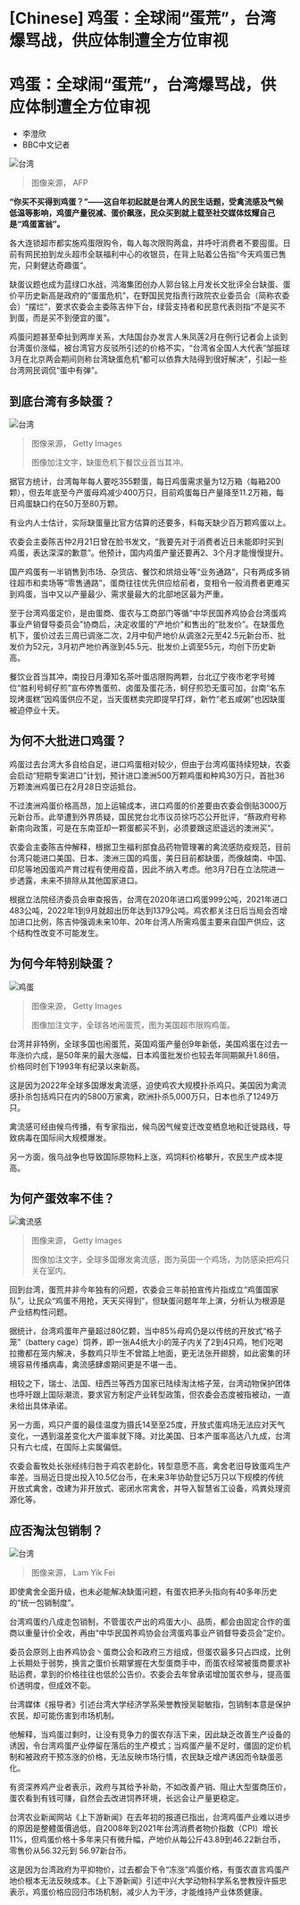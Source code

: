 # [Chinese] 鸡蛋：全球闹“蛋荒”，台湾爆骂战，供应体制遭全方位审视

#  鸡蛋：全球闹“蛋荒”，台湾爆骂战，供应体制遭全方位审视

  * 李澄欣 
  * BBC中文记者 


![台湾](_128873218_gettyimages-142571735.jpg)

> 图像来源，  AFP

**“你买不买得到鸡蛋？”——这自年初起就是台湾人的民生话题，受禽流感及气候低温等影响，鸡蛋产量锐减、蛋价飙涨，民众买到就上载至社交媒体炫耀自己是“鸡蛋富翁”。**

各大连锁超市都实施鸡蛋限购令，每人每次限购两盒，并呼吁消费者不要囤蛋。日前有网民拍到龙头超市全联福利中心的收银员，在背上贴着公告指“今天鸡蛋已售完，只剩健达奇趣蛋”。

缺蛋议题也成为蓝绿口水战，鸿海集团创办人郭台铭上月发长文批评全台缺蛋、蛋价平历史新高是政府的“蛋蛋危机”，在野国民党指责行政院农业委员会（简称农委会）“摆烂”，要求农委会主委陈吉仲下台，绿营支持者和民意代表则指“不是买不到蛋，而是买不到便宜的蛋”。

鸡蛋问题甚至牵扯到两岸关系，大陆国台办发言人朱凤莲2月在例行记者会上谈到台湾蛋价涨幅，被台湾官方反驳所引述的价格不实，“台湾省全国人大代表”邹振球3月在北京两会期间则称台湾缺蛋危机“都可以依靠大陆得到很好解决”，引起一些台湾网民调侃“蛋中有弹”。

##  到底台湾有多缺蛋？

![台湾](_128873216_gettyimages-1219050732.jpg)

> 图像来源，  Getty Images
>
> 图像加注文字，缺蛋危机下餐饮业首当其冲。

据官方统计，台湾每年每人要吃355颗蛋，每日鸡蛋需求量为12万箱（每箱200颗），但去年底至今产蛋母鸡减少400万只，目前鸡蛋每日产量降至11.2万箱，每日鸡蛋缺口约在50万至80万颗。

有业内人士估计，实际缺蛋量比官方估算的还要多，料每天缺少百万颗鸡蛋以上。

农委会主委陈吉仲2月21日曾在脸书发文，“我要先对于消费者近日未能即时买到鸡蛋，表达深深的歉意”。他预计，国内鸡蛋产量还要再2、3个月才能慢慢提升。

国产鸡蛋有一半销售到市场、杂货店、餐饮和烘焙业等“业务通路”，只有两成多销往超市和卖场等“零售通路”，蛋商往往优先供应给前者，变相令一般消费者更难买到鸡蛋，当中又以产量最少、需求量最大的北部地区最为严重。

至于台湾鸡蛋定价，是由蛋商、蛋农与工商部门等循“中华民国养鸡协会台湾蛋鸡事业产销督导委员会”协商后，决定收蛋的“产地价”和售出的“批发价”。在缺蛋危机下，蛋价过去三周已调涨二次，2月中旬产地价从调涨2元至42.5元新台币、批发价为52元，3月初产地价再涨到45.5元、批发价上调至55元，均创下历史新高。

餐饮业首当其冲，南投日月潭知名茶叶蛋店限购两颗，台北辽宁夜市老字号摊位“胜利号蚵仔煎”宣布停售蛋煎、卤蛋及蛋花汤，蚵仔煎恐无蛋可加，台南“名东现烤蛋糕”因鸡蛋供应不足，当天蛋糕卖完即提早打烊，新竹“老五咸粥”也因缺蛋被迫停业十天。

##  为何不大批进口鸡蛋？

鸡蛋过去台湾大多自给自足，进口鸡蛋相对较少，但由于台湾鸡蛋持续短缺，农委会启动“短期专案进口”计划，预计进口澳洲500万颗鸡蛋和种鸡30万只，首批36万颗澳洲鸡蛋已在2月28日空运抵台。

不过澳洲鸡蛋价格高昂，加上运输成本，进口鸡蛋的价差要由农委会倒贴3000万元新台币。此举遭到外界质疑，国民党台北市议员徐巧芯公开批评，“蔡政府号称新南向政策，可是在东南亚却一颗蛋都买不到，必须要跟这麽遥远的澳洲买”。

农委会主委陈吉仲解释，根据卫生福利部食品药物管理署的禽流感防疫规范，目前台湾只能进口美国、日本、澳洲三国的鸡蛋，美日目前都缺蛋，而像越南、中国、印尼等地因蛋鸡产育过程有使用疫苗，因此不纳入考虑。他3月7日在立法院进一步透露，未来不排除从其他国家进口。

根据立法院经济委员会审查报告，台湾在2020年进口鸡蛋999公吨，2021年进口483公吨，2022年1到9月就超出历年达到1379公吨。鸡农都关注日后当局会否增加进口比例，陈吉仲强调未来10年、20年台湾人所需鸡蛋主要来自国产供应，这个结构性改变不可能发生。

##  为何今年特别缺蛋？

![鸡蛋](_128873222_gettyimages-1246494142.jpg)

> 图像来源，  Getty Images
>
> 图像加注文字，全球各地闹蛋荒，图为美国超市限购鸡蛋。

台湾并非特例，全球多国也闹蛋荒，英国鸡蛋产量创9年新低，美国鸡蛋在过去一年涨价六成，是50年来的最大涨幅，日本鸡蛋批发价也较去年同期飙升1.86倍，价格同时创下1993年有纪录以来新高。

这是因为2022年全球多国爆发禽流感，迫使鸡农大规模扑杀鸡只。美国因为禽流感扑杀包括鸡只在内的5800万家禽，欧洲扑杀5,000万只，日本也杀了1249万只。

禽流感可经由候鸟传播，有专家指出，候鸟因气候变迁改变栖息地和迁徙路线，导致病毒在国际间大规模爆发。

另一方面，俄乌战争也导致国际原物料上涨，鸡饲料价格攀升，农民生产成本提高。

##  为何产蛋效率不佳？

![禽流感](_128873220_gettyimages-1468873184.jpg)

> 图像来源，  Getty Images
>
> 图像加注文字，全球多国爆发禽流感，图为英国一个鸡场，为防感染把鸡只关在室内。

回到台湾，蛋荒并非今年独有的问题，农委会三年前拍宣传片指成立“鸡蛋国家队”，让民众“鸡蛋不用抢，天天买得到”，但缺蛋问题年年上演，分析认为根源是产业结构性问题。

据统计，台湾鸡蛋年产量超过80亿颗，当中85%母鸡仍是以传统的开放式“格子笼”（battery cage）饲养，即一张A4纸大小的笼子内关了2到4只鸡，牠们吃喝拉撒都在笼内解决，多数鸡只毕生不曾踏上地面，更无法张开翅膀，如此密集的环境容易传播病毒，禽流感肆虐期间更是不堪一击。

相较之下，瑞士、法国、纽西兰等西方国家已陆续淘汰格子笼，台湾动物保护团体也呼吁跟上国际潮流，要求官方制定产业转型政策，但农委会态度被指被动，一直未给出具体承诺。

另一方面，鸡只产蛋的最佳温度为摄氏14至至25度，开放式蛋鸡场无法应对天气变化，一遇到温差变化大产蛋率就下降。对比美国、日本产蛋率高达八九成，台湾只有六七成，在国际上实属偏低。

农委会畜牧处长张经纬归咎于鸡农老龄化，转型意愿不高，禽舍老旧导致蛋鸡生产率差。当局近日提出投入10.5亿台币，在未来3年协助登记5万只以下规模的传统开放式禽舍，改建为非开放式、密闭水帘禽舍，并导入智慧省工设备，鸡粪处理资源化等。

##  应否淘汰包销制？

![台湾](_128881192_gettyimages-1241929238.jpg)

> 图像来源，  Lam Yik Fei

即使禽舍全面升级，也未必能解决缺蛋问题，有蛋农把矛头指向有40多年历史的“统一包销制度”。

台湾鸡蛋约八成走包销制，不管蛋农产出的鸡蛋大小、品质，都会由固定合作的蛋商以重量计价全收，再由“中华民国养鸡协会台湾蛋鸡事业产销督导委员会”定价。

委员会原则上由养鸡协会丶蛋商公会和政府三方组成，但蛋农最多只占四成，比例上长期处于弱势，换言之蛋价长期掌握在大型蛋商手中，而蛋农经常被蛋商要求补贴运费，拿到的价格往往也低於公告价。农委会去年曾承诺增加蛋农参与，提高蛋价透明度，但成效不彰。

台湾媒体《报导者》引述台湾大学经济学系荣誉教授吴聪敏指，包销制本意是保护农民，却可能伤害到市场机制。

他解释，当鸡蛋过剩时，让没有竞争力的蛋农存活下来，因此缺乏改善生产设备的诱因，令台湾鸡蛋产业停留在落后的生产模式；当鸡蛋产量不足时，僵固的定价机制和被政府干预冻涨的价格，无法反映市场行情，农民缺乏增产诱因而令缺蛋恶化。

有资深养鸡产业者表示，政府与其给予补助，不如改善产销、阻止大型蛋商压价，蛋农看到有钱可赚，自然会去改进饲养环境，长远会让产量更稳定。

台湾农业新闻网站《上下游新闻》在去年初的报道已指出，台湾鸡蛋产业难以进步的原因是整體蛋價過低，自2008年到2021年台湾消费者物价指数（CPI）增长11%，但鸡蛋价格十多年来只有微升幅，产地价从每公斤43.89到46.22新台币，零售价从56.32元到 56.97新台币。

这是因为台湾政府为平抑物价，过去都会下令“冻涨”鸡蛋价格，有蛋农直言鸡蛋产地价根本无法反映成本。《上下游新闻》引述中兴大学动物科学系名誉教授许振忠表示，鸡蛋价格应回归市场机制，减少人为干涉，才能维持产业体质健康。


